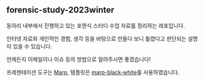 ## forensic-study-2023winter

동아리 내부에서 진행하고 있는 포렌식 스터디 수업 자료를 정리하는 레포입니다.

인터넷 자료와 개인적인 경험, 생각 등을 바탕으로 만들다 보니 틀렸다고 판단되는 설명이 있을 수 있습니다.

언제든지 이메일이나 이슈 등의 방법으로 알려주시면 좋겠습니다!

프레젠테이션 도구는 <a href="https://github.com/marp-team/marp">Marp</a>, 템플릿은 <a href="https://github.com/hyuunnn/marp-black-white">marp-black-white</a>를 사용하였습니다.
